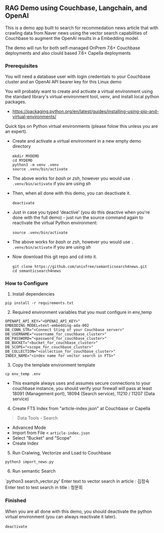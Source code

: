 ## RAG Demo using Couchbase, Langchain, and OpenAI

This is a demo app built to search for recommedation news article that with crawling data from Naver news using the vector search capabilities of Couchbase to augment the OpenAI results in a Embedding model.

The demo will run for both self-managed OnPrem 7.6+ Couchbase deployments and also clould based 7.6+ Capella deployments

### Prerequisites 

You will need a database user with login credentials to your Couchbase cluster and an OpenAI API bearer key for this Linux demo

You will probably want to create and activate a virtual environment using the standard library's virtual environment tool, *venv*, and install local python packages.

- https://packaging.python.org/en/latest/guides/installing-using-pip-and-virtual-environments/

Quick tips on Python virtual environments (please folow this unless you are an expert). 

- Create and activate a virtual environment in a new empty demo directory<br><br>
`mkdir MYDEMO`<br>
`cd MYDEMO`<br>
`python3 -m venv .venv`<br>
`source .venv/bin/activate`

- The above works for *bash* or *zsh*, however you would use `. .venv/bin/activate` if you are using *sh*

- Then, when all done with this demo, you can deactivate it.<br><br>
`deactivate`

- Just in case you typed 'deactive' (you do this deactive when you're done with the full demo) - just run the source command again to reactivate the virtual Python environment:<br><br>
`source .venv/bin/activate`

- The above works for *bash* or *zsh*, however you would use `. .venv/bin/activate` if you are using *sh*

- Now download this git repo and cd into it.<br><br>
`git clone https://github.com/unixfree/semanticsearch4news.git` <br>
`cd semanticsearch4news`


### How to Configure

1. Install dependencies

  `pip install -r requirements.txt`

2. Required environment variables that you must configure in env_temp
  ```
  OPENAPI_API_KEY="<OPENAI_API_KEY>"
  EMBEDDING_MODEL=text-embedding-ada-002
  DB_CONN_STR="<Connect Sting of your Couchbase server>"
  DB_USERNAME="<username_for_couchbase_cluster>"
  DB_PASSWORD="<password_for_couchbase_cluster>"
  DB_BUCKET="<bucket_for_couchbase_cluster>"
  DB_SCOPE="<scope_for_couchbase_cluster>"
  DB_COLLECTION="<collection_for_couchbase_cluster>"
  INDEX_NAME="<index name for vector search in FTS>"
  ```

3. Copy the template environment template

  `cp env_temp .env`

- This example always uses and assumes secure connections to your couchbase instance, you should verify your firewall will pass at least 18091 (Management port), 18094 (Search service), 11210 / 11207 (Data service)

4. Create FTS Index from "article-index.json" at Couchbase or Capella 
 > Data Tools - Search
  - Advanced Mode
  - Import from File < `article-index.json` 
  - Select "Bucket" and "Scope"
  - Create Index

5. Run Cralwing, Vectorize and Load to Couchbase 

  `python3 import_news.py`

6. Run semantic Search

  `python3 search_vector.py'
   Enter text to vector search in article : 김정숙  
   Enter text to test search in title : 청문회

### Finished

When you are all done with this demo, you should deactivate the python virtual environment (you can always reactivate it later).<br><br>
`deactivate`
